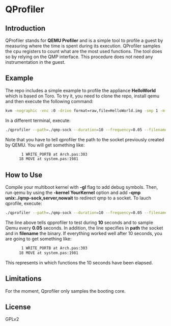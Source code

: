 # QProfiler

## Introduction
QProfiler stands for **QEMU Profiler** and is a simple tool to profile a guest by measuring where the time is spent during its execution. QProfiler samples the cpu registers to count what are the most used functions. The tool does so by relying on the QMP interface. This procedure does not need any instrumentation in the guest.

## Example
The repo includes a simple example to profile the appliance **HelloWorld** which is based on Toro. To try it, you need to clone the repo, install qemu and then execute the following command:

```bash
kvm -nographic -vnc :0 -drive format=raw,file=HelloWorld.img -smp 1 -m 256 -qmp unix:./qmp-sock,server,nowait
```

In a different terminal, execute:

```bash
./qprofiler --path=./qmp-sock --duration=10 --frequency=0.05 --filename=HelloWorld
```

Note that you have to tell qprofiler the path to the socket previously created by QEMU. You will get something like:

```bash
       1 WRITE_PORTB at Arch.pas:303
      18 MOVE at system.pas:1981
```
## How to Use
Compile your multiboot kernel with **-gl** flag to add debug symbols. Then, run qemu by using the **-kernel YourKernel** option and add **-qmp unix:./qmp-sock,server,nowait** to redirect qmp to a socket. To lauch qprofile, execute:

```bash
./qprofiler --path=./qmp-sock --duration=10 --frequency=0.05 --filename=YouKernel
```

The line above tells qpprofiler to test during **10** seconds and to sample Qemu every **0.05** seconds. In addition, the line specifies in **path** the socket and in **filename** the binary. If everything worked well after 10 seconds, you are going to get something like:

```bash
       1 WRITE_PORTB at Arch.pas:303
      18 MOVE at system.pas:1981
```
This represents in which functions the 10 seconds have been elapsed.

## Limitations

For the moment, Qprofiler only samples the booting core.

## License

GPLv2
